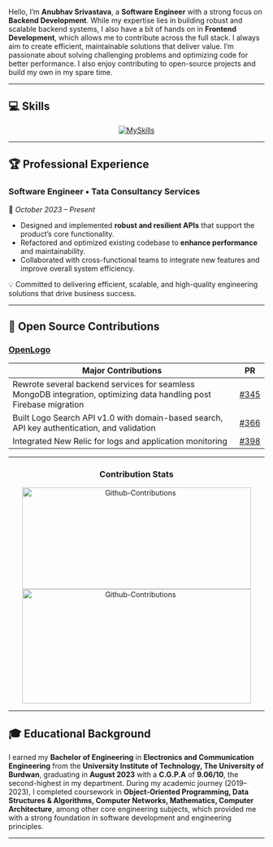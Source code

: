 Hello, I’m **Anubhav Srivastava**, a **Software Engineer** with a strong focus on **Backend Development**. While my expertise lies in building robust and scalable backend systems, I also have a bit of hands on in **Frontend Development**, which allows me to contribute across the full stack. I always aim to create efficient, maintainable solutions that deliver value. I’m passionate about solving challenging problems and optimizing code for better performance. I also enjoy contributing to open-source projects and build my own in my spare time.

---

## 💻 Skills
<div align="center">
  <a href="https://deltadynamo.github.io/">
    <img src="https://skillicons.dev/icons?i=java,spring,mysql,mongodb,aws,maven,eclipse,postman,js,ts,nodejs,express,vscode,jest,git,react&perline=8" alt="MySkills" />
  </a>
</div>

---

## 🏆 Professional Experience

### Software Engineer • **Tata Consultancy Services**
 📅 *October 2023 – Present*  
 
  - Designed and implemented **robust and resilient APIs** that support the product’s core functionality.  
  - Refactored and optimized existing codebase to **enhance performance** and maintainability.  
  - Collaborated with cross-functional teams to integrate new features and improve overall system efficiency.  

💡 Committed to delivering efficient, scalable, and high-quality engineering solutions that drive business success.  

---

## 🔧 Open Source Contributions
### [OpenLogo](https://github.com/TeamShiksha/openlogo/pulls?q=is%3Apr+assignee%3ADeltaDynamo+is%3Aclosed)

| **Major Contributions**                                                                                     | **PR**                                                        |
| ----------------------------------------------------------------------------------------------------------- | ------------------------------------------------------------- |
| Rewrote several backend services for seamless MongoDB integration, optimizing data handling post Firebase migration | [#345](https://github.com/TeamShiksha/logoexecutive/pull/345) |
| Built Logo Search API v1.0 with domain-based search, API key authentication, and validation | [#366](https://github.com/TeamShiksha/logoexecutive/pull/366) |
| Integrated New Relic for logs and application monitoring | [#398](https://github.com/TeamShiksha/logoexecutive/pull/398) |

---

<div align="center">
  <h3>Contribution Stats</h3>
  <img src="https://github-readme-stats.vercel.app/api?username=DeltaDynamo&theme=blue-green&show_icons=true&hide_border=true&count_private=true&rank_icon=github" width="450" height="200" alt="Github-Contributions"/>
</div>
<div align="center">
  <img src="https://github-readme-streak-stats.herokuapp.com/?user=DeltaDynamo&theme=blue-green&hide_border=true" width="450" height="225" alt="Github-Contributions"/>
</div>

---

## 🎓 Educational Background

I earned my **Bachelor of Engineering** in **Electronics and Communication Engineering** from the **University Institute of Technology, The University of Burdwan**, graduating in **August 2023** with a **C.G.P.A** of **9.06/10**, the second-highest in my department. During my academic journey (2019–2023), I completed coursework in **Object-Oriented Programming, Data Structures & Algorithms, Computer Networks, Mathematics, Computer Architecture**, among other core engineering subjects, which provided me with a strong foundation in software development and engineering principles.

---

